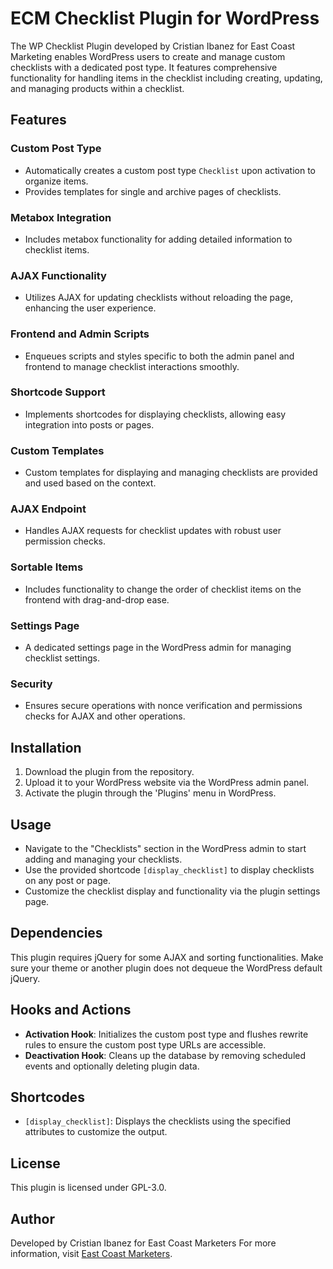 # ECM Checklist Plugin for WordPress

The WP Checklist Plugin developed by Cristian Ibanez for East Coast Marketing enables WordPress users to create and manage custom checklists with a dedicated post type. It features comprehensive functionality for handling items in the checklist including creating, updating, and managing products within a checklist.

## Features

### Custom Post Type
- Automatically creates a custom post type `Checklist` upon activation to organize items.
- Provides templates for single and archive pages of checklists.

### Metabox Integration
- Includes metabox functionality for adding detailed information to checklist items.

### AJAX Functionality
- Utilizes AJAX for updating checklists without reloading the page, enhancing the user experience.

### Frontend and Admin Scripts
- Enqueues scripts and styles specific to both the admin panel and frontend to manage checklist interactions smoothly.

### Shortcode Support
- Implements shortcodes for displaying checklists, allowing easy integration into posts or pages.

### Custom Templates
- Custom templates for displaying and managing checklists are provided and used based on the context.

### AJAX Endpoint
- Handles AJAX requests for checklist updates with robust user permission checks.

### Sortable Items
- Includes functionality to change the order of checklist items on the frontend with drag-and-drop ease.

### Settings Page
- A dedicated settings page in the WordPress admin for managing checklist settings.

### Security
- Ensures secure operations with nonce verification and permissions checks for AJAX and other operations.

## Installation

1. Download the plugin from the repository.
2. Upload it to your WordPress website via the WordPress admin panel.
3. Activate the plugin through the 'Plugins' menu in WordPress.

## Usage

- Navigate to the "Checklists" section in the WordPress admin to start adding and managing your checklists.
- Use the provided shortcode `[display_checklist]` to display checklists on any post or page.
- Customize the checklist display and functionality via the plugin settings page.

## Dependencies

This plugin requires jQuery for some AJAX and sorting functionalities. Make sure your theme or another plugin does not dequeue the WordPress default jQuery.

## Hooks and Actions

- **Activation Hook**: Initializes the custom post type and flushes rewrite rules to ensure the custom post type URLs are accessible.
- **Deactivation Hook**: Cleans up the database by removing scheduled events and optionally deleting plugin data.

## Shortcodes

- `[display_checklist]`: Displays the checklists using the specified attributes to customize the output.

## License

This plugin is licensed under GPL-3.0.

## Author

Developed by Cristian Ibanez for East Coast Marketers For more information, visit [East Coast Marketers](https://eastcoastmarketers.ca/).


